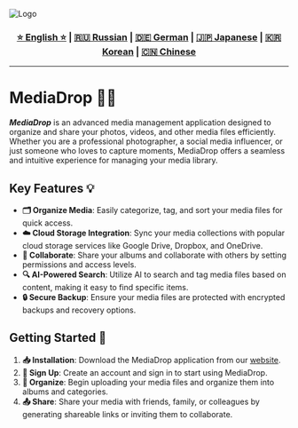 ![Logo](https://github.com/Solrikk/MediaDrop/blob/main/assets/images/photo_2024-06-26_18-20-00.jpg) 

<div align="center">
  <h3>
    <a href="https://github.com/Solrikk/PhotoDrop/blob/main/README.md">⭐ English ⭐</a> |
    <a href="https://github.com/Solrikk/PhotoDrop/blob/main/README_RU.md">🇷🇺 Russian</a> |
    <a href="https://github.com/Solrikk/PhotoDrop/blob/main/README_GE.md">🇩🇪 German</a> |
    <a href="https://github.com/Solrikk/PhotoDrop/blob/main/README_JP.md">🇯🇵 Japanese</a> |
    <a href="README_KR.md">🇰🇷 Korean</a> |
    <a href="README_CN.md">🇨🇳 Chinese</a>
  </h3>
</div>

-----------------

# MediaDrop 📸🎥

_**MediaDrop**_ is an advanced media management application designed to organize and share your photos, videos, and other media files efficiently. Whether you are a professional photographer, a social media influencer, or just someone who loves to capture moments, MediaDrop offers a seamless and intuitive experience for managing your media library.

## Key Features 💡

- **🗂️ Organize Media**: Easily categorize, tag, and sort your media files for quick access.
- **☁️ Cloud Storage Integration**: Sync your media collections with popular cloud storage services like Google Drive, Dropbox, and OneDrive.
- **🤝 Collaborate**: Share your albums and collaborate with others by setting permissions and access levels.
- **🔍 AI-Powered Search**: Utilize AI to search and tag media files based on content, making it easy to find specific items.
- **🔒 Secure Backup**: Ensure your media files are protected with encrypted backups and recovery options.

## Getting Started 🚀

1. **📥 Installation**: Download the MediaDrop application from our [website](https://github.com/Solrikk/MediaDrop).
2. **🔐 Sign Up**: Create an account and sign in to start using MediaDrop.
3. **📂 Organize**: Begin uploading your media files and organize them into albums and categories.
4. **📤 Share**: Share your media with friends, family, or colleagues by generating shareable links or inviting them to collaborate.
